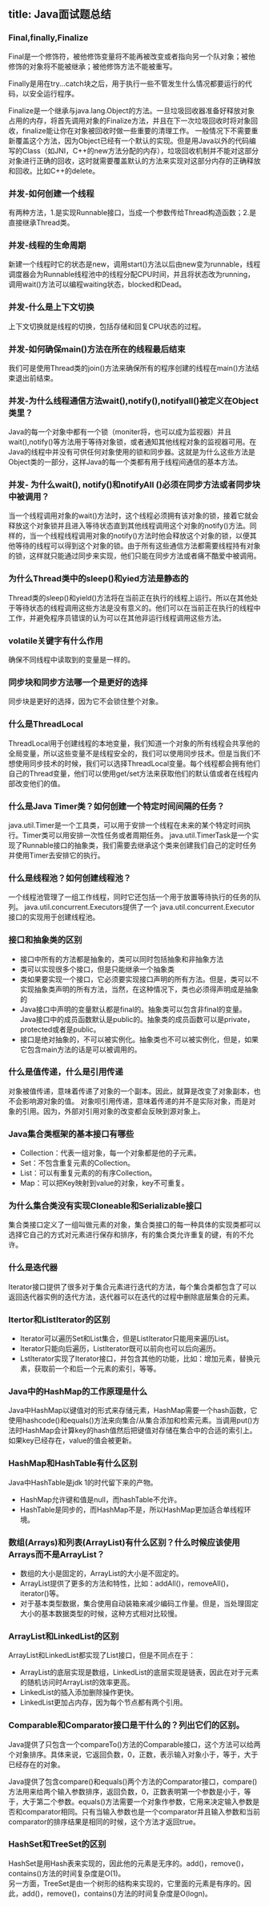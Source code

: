 title: Java面试题总结
---

### Final,finally,Finalize
Final是一个修饰符，被他修饰变量将不能再被改变或者指向另一个队对象；被他修饰的对象将不能被继承；被他修饰方法不能被重写。

Finally是用在try...catch块之后，用于执行一些不管发生什么情况都要运行的代码，以安全运行程序。

Finalize是一个继承与java.lang.Object的方法。一旦垃圾回收器准备好释放对象占用的内存，将首先调用对象的Finalize方法，并且在下一次垃圾回收时将对象回收，finalize能让你在对象被回收时做一些重要的清理工作。
一般情况下不需要重新覆盖这个方法，因为Object已经有一个默认的实现。但是用Java以外的代码编写的Class（如JNI，C++的new方法分配的内存），垃圾回收机制并不能对这部分对象进行正确的回收，这时就需要覆盖默认的方法来实现对这部分内存的正确释放和回收。比如C++的delete。

### 并发-如何创建一个线程  
有两种方法，1.是实现Runnable接口，当成一个参数传给Thread构造函数；2.是直接继承Thread类。  

### 并发-线程的生命周期  
新建一个线程时它的状态是new，调用start()方法以后由new变为runnable，线程调度器会为Runnable线程池中的线程分配CPU时间，并且将状态改为running，调用wait()方法可以编程waiting状态，blocked和Dead。

### 并发-什么是上下文切换
上下文切换就是线程的切换，包括存储和回复CPU状态的过程。  

### 并发-如何确保main()方法在所在的线程最后结束  
我们可是使用Thread类的join()方法来确保所有的程序创建的线程在main()方法结束退出前结束。  

### 并发-为什么线程通信方法wait(),notify(),notifyall()被定义在Object类里？  
Java的每一个对象中都有一个锁（moniter将，也可以成为监视器）并且wait(),notify()等方法用于等待对象锁，或者通知其他线程对象的监视器可用。在Java的线程中并没有可供任何对象使用的锁和同步器。这就是为什么这些方法是Object类的一部分，这样Java的每一个类都有用于线程间通信的基本方法。  

### 并发- 为什么wait(), notify()和notifyAll ()必须在同步方法或者同步块中被调用？  
当一个线程调用对象的wait()方法时，这个线程必须拥有该对象的锁，接着它就会释放这个对象锁并且进入等待状态直到其他线程调用这个对象的notify()方法。同样的，当一个线程线程调用对象的notify()方法时他会释放这个对象的锁，以便其他等待的线程可以得到这个对象的锁。由于所有这些通信方法都需要线程持有对象的锁，这样就只能通过同步来实现，他们只能在同步方法或者痛不酷爱中被调用。

### 为什么Thread类中的sleep()和yied方法是静态的  
Thread类的sleep()和yield()方法将在当前正在执行的线程上运行。所以在其他处于等待状态的线程调用这些方法是没有意义的。他们可以在当前正在执行的线程中工作，并避免程序员错误的认为可以在其他非运行线程调用这些方法。

### volatile关键字有什么作用  
确保不同线程中读取到的变量是一样的。

### 同步块和同步方法哪一个是更好的选择  
同步块是更好的选择，因为它不会锁住整个对象。 

### 什么是ThreadLocal  
ThreadLocal用于创建线程的本地变量，我们知道一个对象的所有线程会共享他的全局变量，所以这些变量不是线程安全的，我们可以使用同步技术。但是当我们不想使用同步技术的时候，我们可以选择ThreadLocal变量。每个线程都会拥有他们自己的Thread变量，他们可以使用get/set方法来获取他们的默认值或者在线程内部改变他们的值。  

### 什么是Java Timer类？如何创建一个特定时间间隔的任务？
java.util.Timer是一个工具类，可以用于安排一个线程在未来的某个特定时间执行。Timer类可以用安排一次性任务或者周期任务。
java.util.TimerTask是一个实现了Runnable接口的抽象类，我们需要去继承这个类来创建我们自己的定时任务并使用Timer去安排它的执行。  

### 什么是线程池？如何创建线程池？
一个线程池管理了一组工作线程，同时它还包括一个用于放置等待执行的任务的队列。
java.util.concurrent.Executors提供了一个 java.util.concurrent.Executor接口的实现用于创建线程池。  

### 接口和抽象类的区别  


- 接口中所有的方法都是抽象的，类可以同时包括抽象和非抽象方法
- 类可以实现很多个接口，但是只能继承一个抽象类
- 类如果要实现一个接口，它必须要实现接口声明的所有方法。但是，类可以不实现抽象类声明的所有方法，当然，在这种情况下，类也必须得声明成是抽象的
- Java接口中声明的变量默认都是final的。抽象类可以包含非final的变量。Java接口中的成员函数默认是public的。抽象类的成员函数可以是private，protected或者是public。
- 接口是绝对抽象的，不可以被实例化。抽象类也不可以被实例化，但是，如果它包含main方法的话是可以被调用的。  

### 什么是值传递，什么是引用传递  
对象被值传递，意味着传递了对象的一个副本。因此，就算是改变了对象副本，也不会影响源对象的值。
对象呗引用传递，意味着传递的并不是实际对象，而是对象的引用。因为，外部对引用对象的改变都会反映到源对象上。  

### Java集合类框架的基本接口有哪些
- Collection：代表一组对象，每一个对象都是他的子元素。
- Set：不包含重复元素的Collection。
- List：可以有重复元素的的有序Collection。
- Map：可以把Key映射到value的对象，key不可重复。 

### 为什么集合类没有实现Cloneable和Serializable接口
集合类接口定义了一组叫做元素的对象，集合类接口的每一种具体的实现类都可以选择它自己的方式对元素进行保存和排序，有的集合类允许重复的键，有的不允许。

### 什么是迭代器
Iterator接口提供了很多对于集合元素进行迭代的方法，每个集合类都包含了可以返回迭代器实例的迭代方法，迭代器可以在迭代的过程中删除底层集合的元素。

### Itertor和ListIterator的区别  
- Iterator可以遍历Set和List集合，但是ListIterator只能用来遍历List。
- Iterator只能向后遍历，ListIterator既可以前向也可以后向遍历。
- LstIterator实现了Iterator接口，并包含其他的功能，比如：增加元素，替换元素，获取前一个和后一个元素的索引，等等。  

### Java中的HashMap的工作原理是什么 
Java中HashMap以键值对的形式来存储元素，HashMap需要一个hash函数，它使用hashcode()和equals()方法来向集合/从集合添加和检索元素。当调用put()方法时HashMap会计算key的hash值然后把键值对存储在集合中的合适的索引上。如果key已经存在，value的值会被更新。

### HashMap和HashTable有什么区别
Java中HashTable是jdk 1的时代留下来的产物。  
- HashMap允许键和值是null，而hashTable不允许。
- HashTable是同步的，而HashMap不是，所以HashMap更加适合单线程环境。

### 数组(Arrays)和列表(ArrayList)有什么区别？什么时候应该使用Arrays而不是ArrayList？
- 数组的大小是固定的，ArrayList的大小是不固定的。
- ArrayList提供了更多的方法和特性，比如：addAll()，removeAll()，iterator()等。
- 对于基本类型数据，集合使用自动装箱来减少编码工作量。但是，当处理固定大小的基本数据类型的时候，这种方式相对比较慢。

### ArrayList和LinkedList的区别  
ArrayList和LinkedList都实现了List接口，但是不同点在于：   

- ArrayList的底层实现是数组，LinkedList的底层实现是链表，因此在对于元素的随机访问时ArrayList的效率更高。  
- LinkedList的插入添加删除操作更快。
- LinkedList更加占内存，因为每个节点都有两个引用。  

### Comparable和Comparator接口是干什么的？列出它们的区别。  
Java提供了只包含一个compareTo()方法的Comparable接口，这个方法可以给两个对象排序。具体来说，它返回负数，0，正数，表示输入对象小于，等于，大于已经存在的对象。

Java提供了包含compare()和equals()两个方法的Comparator接口，compare()方法用来给两个输入参数排序，返回负数，0，正数表明第一个参数是小于，等于，大于第二个参数。equals()方法需要一个对象作参数，它用来决定输入参数是否和comparator相同。只有当输入参数也是一个comparator并且输入参数和当前comparator的排序结果是相同的时候，这个方法才返回true。

### HashSet和TreeSet的区别
HashSet是用Hash表来实现的，因此他的元素是无序的。add()，remove()，contains()方法的时间复杂度是O(1)。  
另一方面，TreeSet是由一个树形的结构来实现的，它里面的元素是有序的。因此，add()，remove()，contains()方法的时间复杂度是O(logn)。